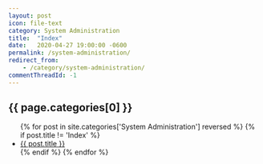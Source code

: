 ```yaml
---
layout: post
icon: file-text
category: System Administration
title:  "Index"
date:   2020-04-27 19:00:00 -0600
permalink: /system-administration/
redirect_from:
    - /category/system-administration/
commentThreadId: -1
---
```


## {{ page.categories[0] }}

<ul>
    {% for post in site.categories['System Administration'] reversed %}
        {% if post.title != 'Index' %}
        <li><a href='{{ post.url }}'>{{ post.title }}</a></li>
        {% endif %}
    {% endfor %}
</ul>
